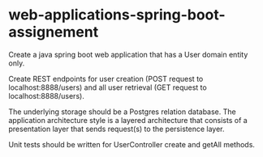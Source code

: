# web-applications-spring-boot-assignement

Create a java spring boot web application that has a User domain entity only.

Create REST endpoints for user creation (POST request to localhost:8888/users) and all user retrieval (GET request to localhost:8888/users).

The underlying storage should be a Postgres relation database.
The application architecture style is a layered architecture that consists of a presentation layer that sends request(s) to the persistence layer.

Unit tests should be written for UserController create and getAll methods.
